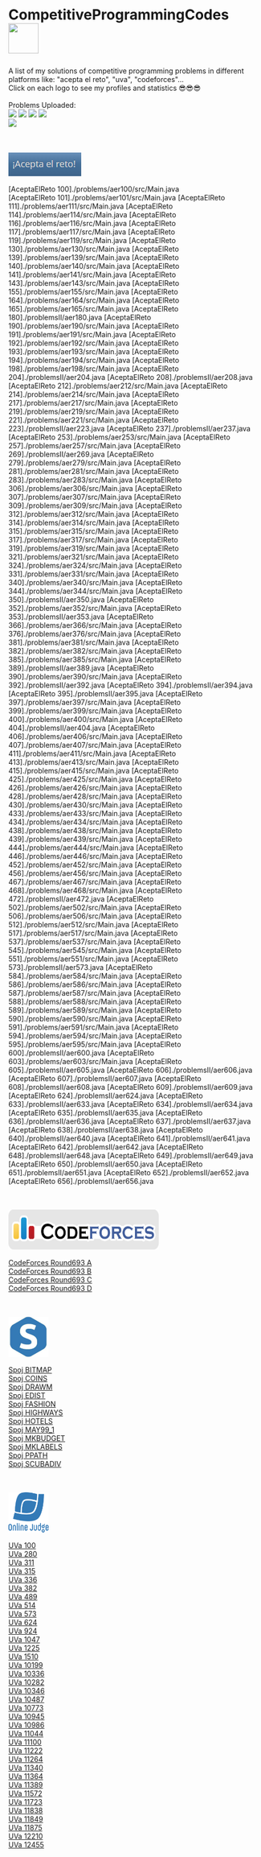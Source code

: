 # CompetitiveProgrammingCodes <img src="https://icon-library.com/images/java-icon-image/java-icon-image-0.jpg" width="60" height="60"> 
A list of my solutions of competitive programming problems in different platforms like: "acepta el reto", "uva", "codeforces"... <br/>
Click on each logo to see my profiles and statistics 😎😎😎 <br/>
<br/>
Problems Uploaded:
<br/>
![](https://img.shields.io/static/v1?label=AceptaElReto&message=116/172&color=blue)
![](https://img.shields.io/static/v1?label=CodeForces&message=4/63&color=red)
![](https://img.shields.io/static/v1?label=Spoj&message=12/27&color=green)
![](https://img.shields.io/static/v1?label=Uva&message=36/64&color=yellow)
<br/>
![](https://img.shields.io/static/v1?label=Total&message=168/326&color=orange)  
<br/>
<br/>

<a href="https://www.aceptaelreto.com/user/profile.php?id=13978">
<img src="https://github.com/SergioSalazarC/CompetitiveProgrammingCodes/blob/main/media/aer.PNG">  
</a>

[AceptaElReto 100]./problems/aer100/src/Main.java  
[AceptaElReto 101]./problems/aer101/src/Main.java
[AceptaElReto 111]./problems/aer111/src/Main.java
[AceptaElReto 114]./problems/aer114/src/Main.java
[AceptaElReto 116]./problems/aer116/src/Main.java
[AceptaElReto 117]./problems/aer117/src/Main.java
[AceptaElReto 119]./problems/aer119/src/Main.java
[AceptaElReto 130]./problems/aer130/src/Main.java
[AceptaElReto 139]./problems/aer139/src/Main.java
[AceptaElReto 140]./problems/aer140/src/Main.java
[AceptaElReto 141]./problems/aer141/src/Main.java
[AceptaElReto 143]./problems/aer143/src/Main.java
[AceptaElReto 155]./problems/aer155/src/Main.java
[AceptaElReto 164]./problems/aer164/src/Main.java
[AceptaElReto 165]./problems/aer165/src/Main.java
[AceptaElReto 180]./problemsII/aer180.java
[AceptaElReto 190]./problems/aer190/src/Main.java
[AceptaElReto 191]./problems/aer191/src/Main.java
[AceptaElReto 192]./problems/aer192/src/Main.java
[AceptaElReto 193]./problems/aer193/src/Main.java
[AceptaElReto 194]./problems/aer194/src/Main.java
[AceptaElReto 198]./problems/aer198/src/Main.java
[AceptaElReto 204]./problemsII/aer204.java
[AceptaElReto 208]./problemsII/aer208.java
[AceptaElReto 212]./problems/aer212/src/Main.java
[AceptaElReto 214]./problems/aer214/src/Main.java
[AceptaElReto 217]./problems/aer217/src/Main.java
[AceptaElReto 219]./problems/aer219/src/Main.java
[AceptaElReto 221]./problems/aer221/src/Main.java
[AceptaElReto 223]./problemsII/aer223.java
[AceptaElReto 237]./problemsII/aer237.java
[AceptaElReto 253]./problems/aer253/src/Main.java
[AceptaElReto 257]./problems/aer257/src/Main.java
[AceptaElReto 269]./problemsII/aer269.java
[AceptaElReto 279]./problems/aer279/src/Main.java
[AceptaElReto 281]./problems/aer281/src/Main.java
[AceptaElReto 283]./problems/aer283/src/Main.java
[AceptaElReto 306]./problems/aer306/src/Main.java
[AceptaElReto 307]./problems/aer307/src/Main.java
[AceptaElReto 309]./problems/aer309/src/Main.java
[AceptaElReto 312]./problems/aer312/src/Main.java
[AceptaElReto 314]./problems/aer314/src/Main.java
[AceptaElReto 315]./problems/aer315/src/Main.java
[AceptaElReto 317]./problems/aer317/src/Main.java
[AceptaElReto 319]./problems/aer319/src/Main.java
[AceptaElReto 321]./problems/aer321/src/Main.java
[AceptaElReto 324]./problems/aer324/src/Main.java
[AceptaElReto 331]./problems/aer331/src/Main.java
[AceptaElReto 340]./problems/aer340/src/Main.java
[AceptaElReto 344]./problems/aer344/src/Main.java
[AceptaElReto 350]./problemsII/aer350.java
[AceptaElReto 352]./problems/aer352/src/Main.java
[AceptaElReto 353]./problemsII/aer353.java
[AceptaElReto 366]./problems/aer366/src/Main.java
[AceptaElReto 376]./problems/aer376/src/Main.java
[AceptaElReto 381]./problems/aer381/src/Main.java
[AceptaElReto 382]./problems/aer382/src/Main.java
[AceptaElReto 385]./problems/aer385/src/Main.java
[AceptaElReto 389]./problemsII/aer389.java
[AceptaElReto 390]./problems/aer390/src/Main.java
[AceptaElReto 392]./problemsII/aer392.java
[AceptaElReto 394]./problemsII/aer394.java
[AceptaElReto 395]./problemsII/aer395.java
[AceptaElReto 397]./problems/aer397/src/Main.java
[AceptaElReto 399]./problems/aer399/src/Main.java
[AceptaElReto 400]./problems/aer400/src/Main.java
[AceptaElReto 404]./problemsII/aer404.java
[AceptaElReto 406]./problems/aer406/src/Main.java
[AceptaElReto 407]./problems/aer407/src/Main.java
[AceptaElReto 411]./problems/aer411/src/Main.java
[AceptaElReto 413]./problems/aer413/src/Main.java
[AceptaElReto 415]./problems/aer415/src/Main.java
[AceptaElReto 425]./problems/aer425/src/Main.java
[AceptaElReto 426]./problems/aer426/src/Main.java
[AceptaElReto 428]./problems/aer428/src/Main.java
[AceptaElReto 430]./problems/aer430/src/Main.java
[AceptaElReto 433]./problems/aer433/src/Main.java
[AceptaElReto 434]./problems/aer434/src/Main.java
[AceptaElReto 438]./problems/aer438/src/Main.java
[AceptaElReto 439]./problems/aer439/src/Main.java
[AceptaElReto 444]./problems/aer444/src/Main.java
[AceptaElReto 446]./problems/aer446/src/Main.java
[AceptaElReto 452]./problems/aer452/src/Main.java
[AceptaElReto 456]./problems/aer456/src/Main.java
[AceptaElReto 467]./problems/aer467/src/Main.java
[AceptaElReto 468]./problems/aer468/src/Main.java
[AceptaElReto 472]./problemsII/aer472.java
[AceptaElReto 502]./problems/aer502/src/Main.java
[AceptaElReto 506]./problems/aer506/src/Main.java
[AceptaElReto 512]./problems/aer512/src/Main.java
[AceptaElReto 517]./problems/aer517/src/Main.java
[AceptaElReto 537]./problems/aer537/src/Main.java
[AceptaElReto 545]./problems/aer545/src/Main.java
[AceptaElReto 551]./problems/aer551/src/Main.java
[AceptaElReto 573]./problemsII/aer573.java
[AceptaElReto 584]./problems/aer584/src/Main.java
[AceptaElReto 586]./problems/aer586/src/Main.java
[AceptaElReto 587]./problems/aer587/src/Main.java
[AceptaElReto 588]./problems/aer588/src/Main.java
[AceptaElReto 589]./problems/aer589/src/Main.java
[AceptaElReto 590]./problems/aer590/src/Main.java
[AceptaElReto 591]./problems/aer591/src/Main.java
[AceptaElReto 594]./problems/aer594/src/Main.java
[AceptaElReto 595]./problems/aer595/src/Main.java
[AceptaElReto 600]./problemsII/aer600.java
[AceptaElReto 603]./problems/aer603/src/Main.java
[AceptaElReto 605]./problemsII/aer605.java
[AceptaElReto 606]./problemsII/aer606.java
[AceptaElReto 607]./problemsII/aer607.java
[AceptaElReto 608]./problemsII/aer608.java
[AceptaElReto 609]./problemsII/aer609.java
[AceptaElReto 624]./problemsII/aer624.java
[AceptaElReto 633]./problemsII/aer633.java
[AceptaElReto 634]./problemsII/aer634.java
[AceptaElReto 635]./problemsII/aer635.java
[AceptaElReto 636]./problemsII/aer636.java
[AceptaElReto 637]./problemsII/aer637.java
[AceptaElReto 638]./problemsII/aer638.java
[AceptaElReto 640]./problemsII/aer640.java
[AceptaElReto 641]./problemsII/aer641.java
[AceptaElReto 642]./problemsII/aer642.java
[AceptaElReto 648]./problemsII/aer648.java
[AceptaElReto 649]./problemsII/aer649.java
[AceptaElReto 650]./problemsII/aer650.java
[AceptaElReto 651]./problemsII/aer651.java
[AceptaElReto 652]./problemsII/aer652.java
[AceptaElReto 656]./problemsII/aer656.java

<br/>
<br/>
  
<a href="https://codeforces.com/profile/Serg_">
<img src="https://github.com/SergioSalazarC/CompetitiveProgrammingCodes/blob/main/media/cf.png" width="300" height="80">  
</a>

[CodeForces Round693 A](./problems/codeforcesRound693A/src/Main.java)  
[CodeForces Round693 B](./problems/codeforcesRound693B/src/Main.java)  
[CodeForces Round693 C](./problems/codeforcesRound693C/src/Main.java)  
[CodeForces Round693 D](./problems/codeforcesRound693D/src/Main.java)  
<br/>
<br/>

<a href="https://www.spoj.com/users/serg__/">
<img src="https://github.com/SergioSalazarC/CompetitiveProgrammingCodes/blob/main/media/spoj.jpeg" width="80" height="80">  
</a>

[Spoj BITMAP](./problems/spojBITMAP/src/Main.java)  
[Spoj COINS](./problems/spojCOINS/src/Main.java)  
[Spoj DRAWM](./problems/spojDRAWM/src/Main.java)  
[Spoj EDIST](./problems/spojEDIST/src/Main.java)  
[Spoj FASHION](./problems/spojFASHION/src/Main.java)  
[Spoj HIGHWAYS](./problems/spojHIGHWAYS/src/Main.java)  
[Spoj HOTELS](./problems/spojHOTELS/src/Main.java)  
[Spoj MAY99_1](./problems/spojMAY99_1/src/Main.java)  
[Spoj MKBUDGET](./problems/spojMKBUDGET/src/Main.java)  
[Spoj MKLABELS](./problems/spojMKLABELS/src/Main.java)  
[Spoj PPATH](./problems/spojPPATH/src/Main.java)  
[Spoj SCUBADIV](./problems/spojSCUBADIV/src/Main.java)  
<br/>
<br/>

<a href="https://uhunt.onlinejudge.org/id/1125078">
<img src="https://github.com/SergioSalazarC/CompetitiveProgrammingCodes/blob/main/media/ojlogo2.png" width="80" height="80">  
</a>

[UVa 100](./problems/uva00100/src/Main.java)  
[UVa 280](./problems/uva00280/src/Main.java)  
[UVa 311](./problems/uva00311/src/Main.java)  
[UVa 315](./problems/uva00315/src/Main.java)  
[UVa 336](./problems/uva00336/src/Main.java)  
[UVa 382](./problems/uva00382/src/Main.java)  
[UVa 489](./problems/uva00489/src/Main.java)  
[UVa 514](./problems/uva00514/src/Main.java)  
[UVa 573](./problems/uva00573/src/Main.java)  
[UVa 624](./problems/uva00624/src/Main.java)  
[UVa 924](./problems/uva00924/src/Main.java)  
[UVa 1047](./problems/uva01047/src/Main.java)  
[UVa 1225](./problems/uva01225/src/Main.java)  
[UVa 1510](./problems/uva01510/src/Main.java)  
[UVa 10199](./problems/uva10199/src/Main.java)  
[UVa 10336](./problems/uva10336/src/Main.java)  
[UVa 10282](./problems/uva10282/src/Main.java)  
[UVa 10346](./problems/uva10346/src/Main.java)  
[UVa 10487](./problems/uva10487/src/Main.java)  
[UVa 10773](./problems/uva10773/src/Main.java)  
[UVa 10945](./problems/uva10945/src/Main.java)  
[UVa 10986](./problems/uva10986/src/Main.java)  
[UVa 11044](./problems/uva11044/src/Main.java)  
[UVa 11100](./problems/uva11100/src/Main.java)  
[UVa 11222](./problems/uva11222/src/Main.java)  
[UVa 11264](./problems/uva11264/src/Main.java)  
[UVa 11340](./problems/uva11340/src/Main.java)  
[UVa 11364](./problems/uva11364/src/Main.java)  
[UVa 11389](./problems/uva11389/src/Main.java)  
[UVa 11572](./problems/uva11572/src/Main.java)  
[UVa 11723](./problems/uva11723/src/Main.java)  
[UVa 11838](./problems/uva11838/src/Main.java)  
[UVa 11849](./problems/uva11849/src/Main.java)  
[UVa 11875](./problems/uva11875/src/Main.java)  
[UVa 12210](./problems/uva12210/src/Main.java)  
[UVa 12455](./problems/uva12455/src/Main.java)  
